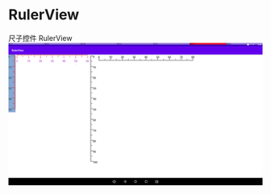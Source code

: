# RulerView
尺子控件 RulerView
![FourStylesOfRuler](https://github.com/Ztech-G/RulerView/blob/master/screenshot/FourStylesOfRuler.png)
